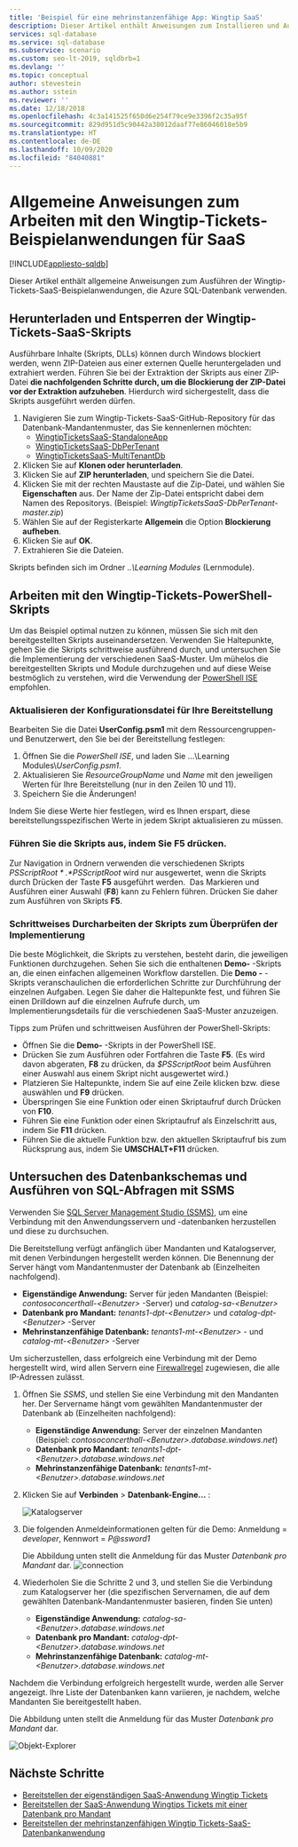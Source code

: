 ```yaml
---
title: 'Beispiel für eine mehrinstanzenfähige App: Wingtip SaaS'
description: Dieser Artikel enthält Anweisungen zum Installieren und Ausführen der mehrinstanzenfähigen SaaS-Beispielanwendung, die Azure SQL-Datenbank verwendet – in diesem Fall Wingtip-Tickets.
services: sql-database
ms.service: sql-database
ms.subservice: scenario
ms.custom: seo-lt-2019, sqldbrb=1
ms.devlang: ''
ms.topic: conceptual
author: stevestein
ms.author: sstein
ms.reviewer: ''
ms.date: 12/18/2018
ms.openlocfilehash: 4c3a141525f650d6e254f79ce9e3396f2c35a95f
ms.sourcegitcommit: 829d951d5c90442a38012daaf77e86046018e5b9
ms.translationtype: HT
ms.contentlocale: de-DE
ms.lasthandoff: 10/09/2020
ms.locfileid: "84040881"
---
```

# <a name="general-guidance-for-working-with-wingtip-tickets-sample-saas-apps"></a>Allgemeine Anweisungen zum Arbeiten mit den Wingtip-Tickets-Beispielanwendungen für SaaS
[!INCLUDE[appliesto-sqldb](../includes/appliesto-sqldb.md)]

Dieser Artikel enthält allgemeine Anweisungen zum Ausführen der Wingtip-Tickets-SaaS-Beispielanwendungen, die Azure SQL-Datenbank verwenden.

## <a name="download-and-unblock-the-wingtip-tickets-saas-scripts"></a>Herunterladen und Entsperren der Wingtip-Tickets-SaaS-Skripts

Ausführbare Inhalte (Skripts, DLLs) können durch Windows blockiert werden, wenn ZIP-Dateien aus einer externen Quelle heruntergeladen und extrahiert werden. Führen Sie bei der Extraktion der Skripts aus einer ZIP-Datei **die nachfolgenden Schritte durch, um die Blockierung der ZIP-Datei vor der Extraktion aufzuheben**. Hierdurch wird sichergestellt, dass die Skripts ausgeführt werden dürfen.

1. Navigieren Sie zum Wingtip-Tickets-SaaS-GitHub-Repository für das Datenbank-Mandantenmuster, das Sie kennenlernen möchten:
    - [WingtipTicketsSaaS-StandaloneApp](https://github.com/Microsoft/WingtipTicketsSaaS-StandaloneApp)
    - [WingtipTicketsSaaS-DbPerTenant](https://github.com/Microsoft/WingtipTicketsSaaS-DbPerTenant)
    - [WingtipTicketsSaaS-MultiTenantDb](https://github.com/Microsoft/WingtipTicketsSaaS-MultiTenantDb)
2. Klicken Sie auf **Klonen oder herunterladen**.
3. Klicken Sie auf **ZIP herunterladen**, und speichern Sie die Datei.
4. Klicken Sie mit der rechten Maustaste auf die Zip-Datei, und wählen Sie **Eigenschaften** aus. Der Name der Zip-Datei entspricht dabei dem Namen des Repositorys. (Beispiel: _WingtipTicketsSaaS-DbPerTenant-master.zip_)
5. Wählen Sie auf der Registerkarte **Allgemein** die Option **Blockierung aufheben**.
6. Klicken Sie auf **OK**.
7. Extrahieren Sie die Dateien.

Skripts befinden sich im Ordner *..\\Learning Modules* (Lernmodule).


## <a name="working-with-the-wingtip-tickets-powershell-scripts"></a>Arbeiten mit den Wingtip-Tickets-PowerShell-Skripts

Um das Beispiel optimal nutzen zu können, müssen Sie sich mit den bereitgestellten Skripts auseinandersetzen. Verwenden Sie Haltepunkte, gehen Sie die Skripts schrittweise ausführend durch, und untersuchen Sie die Implementierung der verschiedenen SaaS-Muster. Um mühelos die bereitgestellten Skripts und Module durchzugehen und auf diese Weise bestmöglich zu verstehen, wird die Verwendung der [PowerShell ISE](https://docs.microsoft.com/powershell/scripting/components/ise/introducing-the-windows-powershell-ise) empfohlen.

### <a name="update-the-configuration-file-for-your-deployment"></a>Aktualisieren der Konfigurationsdatei für Ihre Bereitstellung

Bearbeiten Sie die Datei **UserConfig.psm1** mit dem Ressourcengruppen- und Benutzerwert, den Sie bei der Bereitstellung festlegen:

1. Öffnen Sie die *PowerShell ISE*, und laden Sie ...\\Learning Modules\\*UserConfig.psm1*.
2. Aktualisieren Sie *ResourceGroupName* und *Name* mit den jeweiligen Werten für Ihre Bereitstellung (nur in den Zeilen 10 und 11).
3. Speichern Sie die Änderungen!

Indem Sie diese Werte hier festlegen, wird es Ihnen erspart, diese bereitstellungsspezifischen Werte in jedem Skript aktualisieren zu müssen.

### <a name="execute-the-scripts-by-pressing-f5"></a>Führen Sie die Skripts aus, indem Sie F5 drücken.

Zur Navigation in Ordnern verwenden die verschiedenen Skripts *$PSScriptRoot*. *$PSScriptRoot* wird nur ausgewertet, wenn die Skripts durch Drücken der Taste **F5** ausgeführt werden.  Das Markieren und Ausführen einer Auswahl (**F8**) kann zu Fehlern führen. Drücken Sie daher zum Ausführen von Skripts **F5**.

### <a name="step-through-the-scripts-to-examine-the-implementation"></a>Schrittweises Durcharbeiten der Skripts zum Überprüfen der Implementierung

Die beste Möglichkeit, die Skripts zu verstehen, besteht darin, die jeweiligen Funktionen durchzugehen. Sehen Sie sich die enthaltenen **Demo-** -Skripts an, die einen einfachen allgemeinen Workflow darstellen. Die **Demo -** -Skripts veranschaulichen die erforderlichen Schritte zur Durchführung der einzelnen Aufgaben. Legen Sie daher die Haltepunkte fest, und führen Sie einen Drilldown auf die einzelnen Aufrufe durch, um Implementierungsdetails für die verschiedenen SaaS-Muster anzuzeigen.

Tipps zum Prüfen und schrittweisen Ausführen der PowerShell-Skripts:

- Öffnen Sie die **Demo-** -Skripts in der PowerShell ISE.
- Drücken Sie zum Ausführen oder Fortfahren die Taste **F5**. (Es wird davon abgeraten, **F8** zu drücken, da *$PSScriptRoot* beim Ausführen einer Auswahl aus einem Skript nicht ausgewertet wird.)
- Platzieren Sie Haltepunkte, indem Sie auf eine Zeile klicken bzw. diese auswählen und **F9** drücken.
- Überspringen Sie eine Funktion oder einen Skriptaufruf durch Drücken von **F10**.
- Führen Sie eine Funktion oder einen Skriptaufruf als Einzelschritt aus, indem Sie **F11** drücken.
- Führen Sie die aktuelle Funktion bzw. den aktuellen Skriptaufruf bis zum Rücksprung aus, indem Sie **UMSCHALT+F11** drücken.


## <a name="explore-database-schema-and-execute-sql-queries-using-ssms"></a>Untersuchen des Datenbankschemas und Ausführen von SQL-Abfragen mit SSMS

Verwenden Sie [SQL Server Management Studio (SSMS)](https://docs.microsoft.com/sql/ssms/download-sql-server-management-studio-ssms), um eine Verbindung mit den Anwendungsservern und -datenbanken herzustellen und diese zu durchsuchen.

Die Bereitstellung verfügt anfänglich über Mandanten und Katalogserver, mit denen Verbindungen hergestellt werden können. Die Benennung der Server hängt vom Mandantenmuster der Datenbank ab (Einzelheiten nachfolgend).

   - **Eigenständige Anwendung:** Server für jeden Mandanten (Beispiel: *contosoconcerthall-&lt;Benutzer&gt;* -Server) und *catalog-sa-&lt;Benutzer&gt;*
   - **Datenbank pro Mandant:** *tenants1-dpt-&lt;Benutzer&gt;* und *catalog-dpt-&lt;Benutzer&gt;* -Server
   - **Mehrinstanzenfähige Datenbank:** *tenants1-mt-&lt;Benutzer&gt;* - und *catalog-mt-&lt;Benutzer&gt;* -Server

Um sicherzustellen, dass erfolgreich eine Verbindung mit der Demo hergestellt wird, wird allen Servern eine [Firewallregel](firewall-configure.md) zugewiesen, die alle IP-Adressen zulässt.


1. Öffnen Sie *SSMS*, und stellen Sie eine Verbindung mit den Mandanten her. Der Servername hängt vom gewählten Mandantenmuster der Datenbank ab (Einzelheiten nachfolgend):
    - **Eigenständige Anwendung:** Server der einzelnen Mandanten (Beispiel: *contosoconcerthall-&lt;Benutzer&gt;.database.windows.net*)
    - **Datenbank pro Mandant:** *tenants1-dpt-&lt;Benutzer&gt;.database.windows.net*
    - **Mehrinstanzenfähige Datenbank:** *tenants1-mt-&lt;Benutzer&gt;.database.windows.net*
2. Klicken Sie auf **Verbinden** > **Datenbank-Engine...** :

   ![Katalogserver](./media/saas-tenancy-wingtip-app-guidance-tips/connect.png)

3. Die folgenden Anmeldeinformationen gelten für die Demo: Anmeldung = *developer*, Kennwort = *P\@ssword1*

    Die Abbildung unten stellt die Anmeldung für das Muster *Datenbank pro Mandant* dar.
    ![connection](./media/saas-tenancy-wingtip-app-guidance-tips/tenants1-connect.png)



4. Wiederholen Sie die Schritte 2 und 3, und stellen Sie die Verbindung zum Katalogserver her (die spezifischen Servernamen, die auf dem gewählten Datenbank-Mandantenmuster basieren, finden Sie unten)
    - **Eigenständige Anwendung:** *catalog-sa-&lt;Benutzer&gt;.database.windows.net*
    - **Datenbank pro Mandant:** *catalog-dpt-&lt;Benutzer&gt;.database.windows.net*
    - **Mehrinstanzenfähige Datenbank:** *catalog-mt-&lt;Benutzer&gt;.database.windows.net*


Nachdem die Verbindung erfolgreich hergestellt wurde, werden alle Server angezeigt. Ihre Liste der Datenbanken kann variieren, je nachdem, welche Mandanten Sie bereitgestellt haben.

Die Abbildung unten stellt die Anmeldung für das Muster *Datenbank pro Mandant* dar.

![Objekt-Explorer](./media/saas-tenancy-wingtip-app-guidance-tips/object-explorer.png)



## <a name="next-steps"></a>Nächste Schritte
- [Bereitstellen der eigenständigen SaaS-Anwendung Wingtip Tickets](../../sql-database/saas-standaloneapp-get-started-deploy.md)
- [Bereitstellen der SaaS-Anwendung Wingtips Tickets mit einer Datenbank pro Mandant](../../sql-database/saas-dbpertenant-get-started-deploy.md)
- [Bereitstellen der mehrinstanzenfähigen Wingtip Tickets-SaaS-Datenbankanwendung](../../sql-database/saas-multitenantdb-get-started-deploy.md)

